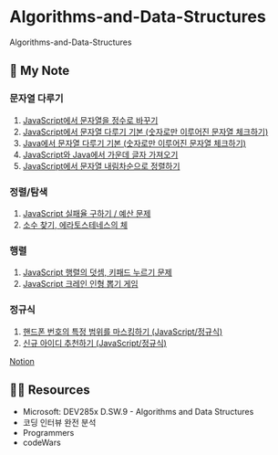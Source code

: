 # Algorithms-and-Data-Structures

Algorithms-and-Data-Structures

## 📜 My Note

### 문자열 다루기

1. [JavaScript에서 문자열을 정수로 바꾸기](https://uiyoji-journal.tistory.com/47)
2. [JavaScript에서 문자열 다루기 기본 (숫자로만 이루어진 문자열 체크하기)](https://uiyoji-journal.tistory.com/49)
3. [Java에서 문자열 다루기 기본 (숫자로만 이루어진 문자열 체크하기)](https://uiyoji-journal.tistory.com/50)
4. [JavaScript와 Java에서 가운데 글자 가져오기](https://uiyoji-journal.tistory.com/51)
5. [JavaScript에서 문자열 내림차순으로 정렬하기](https://uiyoji-journal.tistory.com/68)

### 정렬/탐색
1. [JavaScript 실패율 구하기 / 예산 문제](https://uiyoji-journal.tistory.com/53?category=860183)
2. [소수 찾기, 에라토스테네스의 체](https://uiyoji-journal.tistory.com/69?category=860183)


### 행렬
1. [JavaScript 행렬의 덧셈, 키패드 누르기 문제](https://uiyoji-journal.tistory.com/54?category=860183)
2. [JavaScript 크레인 인형 뽑기 게임](https://uiyoji-journal.tistory.com/67)

### 정규식

1. [핸드폰 번호의 특정 범위를 마스킹하기 (JavaScript/정규식)](https://uiyoji-journal.tistory.com/55?category=860183)
2. [신규 아이디 추천하기 (JavaScript/정규식)](https://uiyoji-journal.tistory.com/56)

[Notion](https://www.notion.so/Algorithms-and-Data-Structures-5cc881852d8446dd8261c19dac1b4461)

## 👩‍🏫 Resources

- Microsoft: DEV285x D.SW.9 - Algorithms and Data Structures
- 코딩 인터뷰 완전 분석
- Programmers
- codeWars
